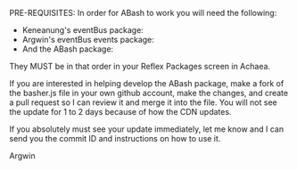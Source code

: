 PRE-REQUISITES:
In order for ABash to work you will need the following:
 - Keneanung's eventBus package: 
 - Argwin's eventBus events package:
 - And the ABash package:
 
They MUST be in that order in your Reflex Packages screen in Achaea.

If you are interested in helping develop the ABash package, make a fork of the basher.js file in your own github account, make the changes, and create a pull request
so I can review it and merge it into the file. You will not see the update for 1 to 2 days because of how the CDN updates.

If you absolutely must see your update immediately, let me know and I can send you the commit ID and instructions on how to use it.

Argwin
